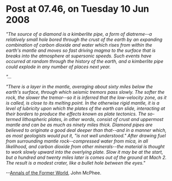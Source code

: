 # Post at 07.46, on Tuesday 10 Jun 2008

_"The source of a diamond is a kimberlite pipe, a form of diatreme--a
relatively small hole bored through the crust of the earth by an expanding
combination of carbon dioxide and water which rises from within the earth's
mantle and moves so fast driving magma to the surface that is breaks into the
atmosphere at supersonic speeds. Such events have occurred at random through
the history of the earth, and a kimberlite pipe could explode in any number of
places next year._

_"..._

_"There is a layer in the mantle, averaging about sixty miles below the
earth's surface, through which seismic tremors pass slowly. The softer the
rock, the slower the tremor--so it is inferred that the low-velocity zone, as
it is called, is close to its melting point. In the otherwise rigid mantle, it
is a level of lubricity upon which the plates of the earth can slide,
interacting at their borders to produce the effects known as plate tectonics.
The so-termed lithospheric plates, in other words, consist of crust and
uppermost mantle and can be as much as ninety miles thick. Diamond pipes are
believed to originate a good deal deeper than that--and in a manner which, as
most geologists would put it, "is not well understood." After drawing fuel
from surrounding mantle rock--compressed water from mica, in all likelihood,
and carbon dioxide from other minerals--the material is thought to work slowly
upward into the overlying plate. Slow it may be at the start, but a hundred
and twenty miles later is comes out of the ground at Mach 2. The result is a
modest crater, like a bullet hole between the eyes."_

\--[Annals of the Former World](http://www.johnmcphee.com/annals.htm "As if
Vonnegut was a geologist."), John McPhee.
